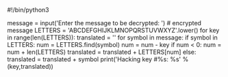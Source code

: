 #!/bin/python3

message = input('Enter the message to be decrypted: ') # encrypted message
LETTERS = 'ABCDEFGHIJKLMNOPQRSTUVWXYZ'.lower()
for key in range(len(LETTERS)):
    translated = ''
    for symbol in message:
        if symbol in LETTERS:
            num = LETTERS.find(symbol)
            num = num - key
            if num < 0:
                num = num + len(LETTERS)
            translated = translated + LETTERS[num]
        else:
            translated = translated + symbol
    print('Hacking key #%s: %s' % (key,translated))
                                                    
